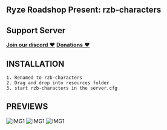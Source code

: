 ## Ryze Roadshop Present: rzb-characters

## Support Server

[**Join our discord** ❤️](https://discord.gg/PUrDFhrmX9)
[**Donations** ❤️](https://www.buymeacoffee.com/ryzbe)

## INSTALLATION

```
1. Renamed to rzb-characters
2. Drag and drop into resources folder
3. start rzb-characters in the server.cfg
```

## PREVIEWS

![IMG1](https://i.imgur.com/RcECxMeh.jpg)
![IMG1](https://i.imgur.com/hwlnsULh.jpg)
![IMG1](https://i.imgur.com/rHVgXoih.jpg)


